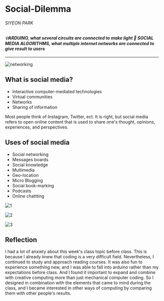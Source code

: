 # Social-Dilemma
###### SIYEON PARK

#### *💡ARDUINO, what several circuits are connected to make light 🔑 SOCIAL MEDIA ALGORITHMS, what multiple internet networks are connected to give result to users*
---

![networking](https://user-images.githubusercontent.com/94651916/142575868-ab2110b5-fc82-469f-bfe4-ee6a4e26439d.jpg)
>>>
## What is social media?
+ Interactive computer-mediated technologies
+ Virtual communities
+ Networks
+ Sharing of information

Most people think of Instagram, Twitter, ect. It is right, but social media refers to open online content that is used to share one's thought, opinions, experiences, and perspectives.

## Uses of social media
+ Social networking
+ Messages boards
+ Social knowledge
+ Multimedia
+ Geo-location
+ Micro Blogging
+ Social book-marking
+ Podcasts
+ Online chattting

![1](https://user-images.githubusercontent.com/94651916/142582019-8cbe8e98-5755-435f-b350-840bb30eb9bc.gif)
>

![2](https://user-images.githubusercontent.com/94651916/142582024-572bd7ac-a90b-4841-8d95-5c3898a88044.gif)
>

![3](https://user-images.githubusercontent.com/94651916/142582029-9b73c660-75a7-4750-a332-415e3f7fc75a.gif)
>

## Reflection
I had a lot of anxiety about this week's class topic before class. This is because I already knew that coding is a very difficult field. Nevertheless, I continued to study and approach reading courses. It was also fun to experience something new, and I was able to fall into arduino rather than my expectations before class. And I found it important to expand and combine with creative computing more than just mechanical computer coding. So I designed in combination with the elements that came to mind during the class, and I became interested in other ways of computing by comparing them with other people's results.

